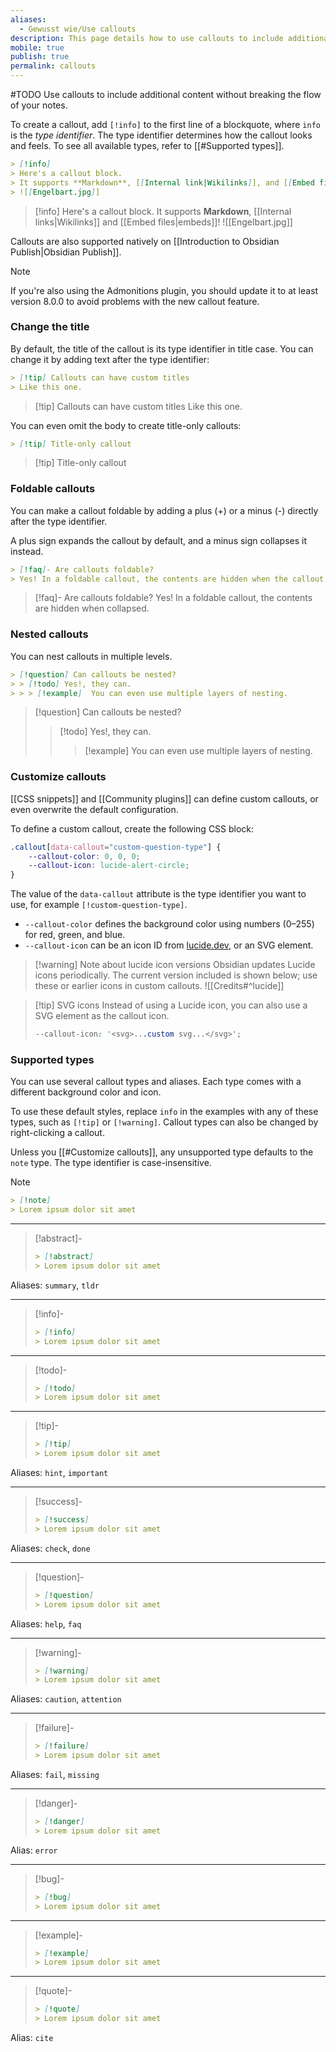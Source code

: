```yaml
---
aliases:
  - Gewusst wie/Use callouts
description: This page details how to use callouts to include additional content without breaking the flow of your notes.
mobile: true
publish: true
permalink: callouts
---
```

#TODO
Use callouts to include additional content without breaking the flow of your notes.

To create a callout, add `[!info]` to the first line of a blockquote, where `info` is the _type identifier_. The type identifier determines how the callout looks and feels. To see all available types, refer to [[#Supported types]].

```markdown
> [!info]
> Here's a callout block.
> It supports **Markdown**, [[Internal link|Wikilinks]], and [[Embed files|embeds]]!
> ![[Engelbart.jpg]]
```

> [!info]
> Here's a callout block.
> It supports **Markdown**, [[Internal links|Wikilinks]] and [[Embed files|embeds]]!
> ![[Engelbart.jpg]]

Callouts are also supported natively on [[Introduction to Obsidian Publish|Obsidian Publish]].

> [!note]
> If you're also using the Admonitions plugin, you should update it to at least version 8.0.0 to avoid problems with the new callout feature.

### Change the title

By default, the title of the callout is its type identifier in title case. You can change it by adding text after the type identifier:

```markdown
> [!tip] Callouts can have custom titles
> Like this one.
```

> [!tip] Callouts can have custom titles
> Like this one.

You can even omit the body to create title-only callouts:

```markdown
> [!tip] Title-only callout
```

> [!tip] Title-only callout

### Foldable callouts

You can make a callout foldable by adding a plus (+) or a minus (-) directly after the type identifier.

A plus sign expands the callout by default, and a minus sign collapses it instead.

```markdown
> [!faq]- Are callouts foldable?
> Yes! In a foldable callout, the contents are hidden when the callout is collapsed.
```

> [!faq]- Are callouts foldable?
> Yes! In a foldable callout, the contents are hidden when collapsed.

### Nested callouts

You can nest callouts in multiple levels.

```markdown
> [!question] Can callouts be nested?
> > [!todo] Yes!, they can.
> > > [!example]  You can even use multiple layers of nesting.
```

> [!question] Can callouts be nested?
> > [!todo] Yes!, they can.
> > > [!example]  You can even use multiple layers of nesting.

### Customize callouts

[[CSS snippets]] and [[Community plugins]] can define custom callouts, or even overwrite the default configuration.

To define a custom callout, create the following CSS block:

```css
.callout[data-callout="custom-question-type"] {
    --callout-color: 0, 0, 0;
    --callout-icon: lucide-alert-circle;
}
```

The value of the `data-callout` attribute is the type identifier you want to use, for example `[!custom-question-type]`.

- `--callout-color` defines the background color using numbers (0–255) for red, green, and blue.
- `--callout-icon` can be an icon ID from [lucide.dev](https://lucide.dev), or an SVG element. 

> [!warning] Note about lucide icon versions
> Obsidian updates Lucide icons periodically. The current version included is shown below; use these or earlier icons in custom callouts.
> ![[Credits#^lucide]]

> [!tip] SVG icons
> Instead of using a Lucide icon, you can also use a SVG element as the callout icon.
>
> ```css
> --callout-icon: '<svg>...custom svg...</svg>';
> ```

### Supported types

You can use several callout types and aliases. Each type comes with a different background color and icon.

To use these default styles, replace `info` in the examples with any of these types, such as `[!tip]` or `[!warning]`. Callout types can also be changed by right-clicking a callout.

Unless you [[#Customize callouts]], any unsupported type defaults to the `note` type. The type identifier is case-insensitive.

> [!note]
> ```md
> > [!note]
> > Lorem ipsum dolor sit amet
> ```

---

> [!abstract]-
> ```md
> > [!abstract]
> > Lorem ipsum dolor sit amet
> ```

Aliases: `summary`, `tldr`

---

> [!info]-
> ```md
> > [!info]
> > Lorem ipsum dolor sit amet
> ```

---

> [!todo]-
> ```md
> > [!todo]
> > Lorem ipsum dolor sit amet
> ```

---

> [!tip]-
> ```md
> > [!tip]
> > Lorem ipsum dolor sit amet
> ```

Aliases: `hint`, `important`

---

> [!success]-
> ```md
> > [!success]
> > Lorem ipsum dolor sit amet
> ```

Aliases: `check`, `done`

---

> [!question]-
> ```md
> > [!question]
> > Lorem ipsum dolor sit amet
> ```

Aliases: `help`, `faq`

---

> [!warning]-
>  ```md
> > [!warning]
> > Lorem ipsum dolor sit amet
> ```

Aliases: `caution`, `attention`

---

> [!failure]-
> ```md
> > [!failure]
> > Lorem ipsum dolor sit amet
> ```

Aliases: `fail`, `missing`

---

> [!danger]-
> ```md
> > [!danger]
> > Lorem ipsum dolor sit amet
> ```

Alias: `error`

---

> [!bug]-
> ```md
> > [!bug]
> > Lorem ipsum dolor sit amet
> ```

---

> [!example]-
> ```md
> > [!example]
> > Lorem ipsum dolor sit amet
> ```

---

> [!quote]-
> ```md
> > [!quote]
> > Lorem ipsum dolor sit amet
> ```

Alias: `cite`
